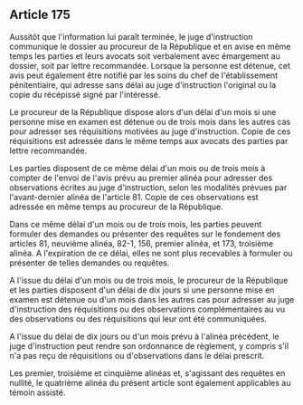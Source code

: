 Article 175
----
Aussitôt que l'information lui paraît terminée, le juge d'instruction communique
le dossier au procureur de la République et en avise en même temps les parties
et leurs avocats soit verbalement avec émargement au dossier, soit par lettre
recommandée. Lorsque la personne est détenue, cet avis peut également être
notifié par les soins du chef de l'établissement pénitentiaire, qui adresse sans
délai au juge d'instruction l'original ou la copie du récépissé signé par
l'intéressé.

Le procureur de la République dispose alors d'un délai d'un mois si une personne
mise en examen est détenue ou de trois mois dans les autres cas pour adresser
ses réquisitions motivées au juge d'instruction. Copie de ces réquisitions est
adressée dans le même temps aux avocats des parties par lettre recommandée.

Les parties disposent de ce même délai d'un mois ou de trois mois à compter de
l'envoi de l'avis prévu au premier alinéa pour adresser des observations écrites
au juge d'instruction, selon les modalités prévues par l'avant-dernier alinéa de
l'article 81. Copie de ces observations est adressée en même temps au procureur
de la République.

Dans ce même délai d'un mois ou de trois mois, les parties peuvent formuler des
demandes ou présenter des requêtes sur le fondement des articles 81, neuvième
alinéa, 82-1, 156, premier alinéa, et 173, troisième alinéa. A l'expiration de
ce délai, elles ne sont plus recevables à formuler ou présenter de telles
demandes ou requêtes.

A l'issue du délai d'un mois ou de trois mois, le procureur de la République et
les parties disposent d'un délai de dix jours si une personne mise en examen est
détenue ou d'un mois dans les autres cas pour adresser au juge d'instruction des
réquisitions ou des observations complémentaires au vu des observations ou des
réquisitions qui leur ont été communiquées.

A l'issue du délai de dix jours ou d'un mois prévu à l'alinéa précédent, le juge
d'instruction peut rendre son ordonnance de règlement, y compris s'il n'a pas
reçu de réquisitions ou d'observations dans le délai prescrit.

Les premier, troisième et cinquième alinéas et, s'agissant des requêtes en
nullité, le quatrième alinéa du présent article sont également applicables au
témoin assisté.
